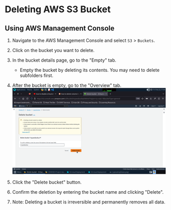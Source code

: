 # Deleting AWS S3 Bucket

## Using AWS Management Console

1. Navigate to the AWS Management Console and select `S3` > `Buckets`.

2. Click on the bucket you want to delete.

3. In the bucket details page, go to the "Empty" tab.

   - Empty the bucket by deleting its contents. You may need to delete subfolders first.

4. After the bucket is empty, go to the "Overview" tab.
![](https://github.com/kffod/AWS-S3-BUCKET-CLOUDPROJECT/blob/1def847adac52df58822d5cce2944b615a94253c/Step7-Delete%20S3%20Bucket/deletes3.png)

5. Click the "Delete bucket" button.

6. Confirm the deletion by entering the bucket name and clicking "Delete".

7. Note: Deleting a bucket is irreversible and permanently removes all data.
